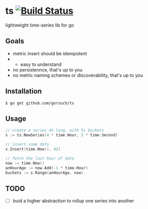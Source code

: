ts [![Build Status](https://travis-ci.org/gorsuch/ts.svg)](https://travis-ci.org/gorsuch/ts)
==

lightweight time-series lib for go

## Goals

* metric insert should be idempotent
* * easy to understand
* no persistennce, that's up to you
* no metric naming schemes or discoverability, that's up to you

## Installation

```
$ go get github.com/gorsuch/ts
```

## Usage

```go
// create a series 4h long, with 5s buckets
s := ts.NewSeries(4 * time.Hour, 5 * time.Second)

// insert some data
s.Insert(time.Now(), 42)

// fetch the last hour of data
now := time.Now()
anHourAgo := now.Add(-1 * time.Hour)
buckets := s.Range(anHourAgo, now)
```

## TODO

* [ ] buid a higher abstraction to rollup one series into another

